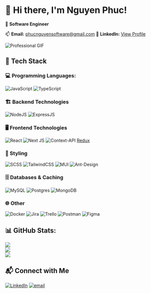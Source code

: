 # 👋 Hi there, I'm Nguyen Phuc!  

🚀 **Software Engineer**  

📫 **Email:** phucnguyensoftware@gmail.com
🔗 **LinkedIn:** [View Profile](https://www.linkedin.com/in/nguyen-phuc-8953b7311/)

![Professional GIF](https://media2.giphy.com/media/v1.Y2lkPTc5MGI3NjExZnl0OGwxaWdkdzk5anVpZXl3NWltdGR0cjYzd3V0OWppazhpMzBmdiZlcD12MV9pbnRlcm5hbF9naWZfYnlfaWQmY3Q9Zw/m6pvmOSXuTEPaKFWBz/giphy.gif)



## 🔧 Tech Stack  
### 💻 Programming Languages:
![JavaScript](https://img.shields.io/badge/JavaScript-F7DF1E?style=for-the-badge&logo=javascript&logoColor=black) ![TypeScript](https://img.shields.io/badge/typescript-%23007ACC.svg?style=for-the-badge&logo=typescript&logoColor=white)
### 🏗️ Backend Technologies  
![NodeJS](https://img.shields.io/badge/node.js-6DA55F?style=for-the-badge&logo=node.js&logoColor=white) ![ExpressJS](https://img.shields.io/badge/Express.js-000000?style=for-the-badge&logo=express&logoColor=white)
### 🖥️ Frontend Technologies  
![React](https://img.shields.io/badge/React-61DAFB?style=for-the-badge&logo=react&logoColor=black) ![Next JS](https://img.shields.io/badge/Next-black?style=for-the-badge&logo=next.js&logoColor=white) ![Context-API](https://img.shields.io/badge/Context--Api-000000?style=for-the-badge&logo=react) [Redux](https://img.shields.io/badge/redux-%23593d88.svg?style=for-the-badge&logo=redux&logoColor=white)
### 🎨 Styling   
![SCSS](https://img.shields.io/badge/SCSS-CC6699?style=for-the-badge&logo=sass&logoColor=white) ![TailwindCSS](https://img.shields.io/badge/TailwindCSS-38B2AC?style=for-the-badge&logo=tailwind-css&logoColor=white) ![MUI](https://img.shields.io/badge/MUI-007FFF?style=for-the-badge&logo=mui&logoColor=white) ![Ant-Design](https://img.shields.io/badge/-AntDesign-%230170FE?style=for-the-badge&logo=ant-design&logoColor=white)
### 🗄️ Databases & Caching  
![MySQL](https://img.shields.io/badge/MySQL-4479A1?style=for-the-badge&logo=mysql&logoColor=white) ![Postgres](https://img.shields.io/badge/postgres-%23316192.svg?style=for-the-badge&logo=postgresql&logoColor=white) ![MongoDB](https://img.shields.io/badge/MongoDB-47A248?style=for-the-badge&logo=mongodb&logoColor=white) 
### 🌐 Other
![Docker](https://img.shields.io/badge/docker-%230db7ed.svg?style=for-the-badge&logo=docker&logoColor=white) ![Jira](https://img.shields.io/badge/jira-%230A0FFF.svg?style=for-the-badge&logo=jira&logoColor=white) ![Trello](https://img.shields.io/badge/Trello-%23026AA7.svg?style=for-the-badge&logo=Trello&logoColor=white) ![Postman](https://img.shields.io/badge/Postman-FF6C37?style=for-the-badge&logo=postman&logoColor=white) ![Figma](https://img.shields.io/badge/figma-%23F24E1E.svg?style=for-the-badge&logo=figma&logoColor=white)

## 📊 GitHub Stats:
![](https://github-readme-stats.vercel.app/api?username=phucnguyen52&theme=dark&hide_border=false&include_all_commits=false&count_private=false)<br/>
![](https://nirzak-streak-stats.vercel.app/?user=phucnguyen52&theme=dark&hide_border=false)<br/>
![](https://github-readme-stats.vercel.app/api/top-langs/?username=phucnguyen52&theme=dark&hide_border=false&include_all_commits=false&count_private=false&layout=compact)

## 📬 Connect with Me  
[![LinkedIn](https://img.shields.io/badge/LinkedIn-%230077B5.svg?logo=linkedin&logoColor=white)](https://www.linkedin.com/in/nguyen-phuc-8953b7311/) [![email](https://img.shields.io/badge/Email-D14836?logo=gmail&logoColor=white)](mailto:phucnguyensoftware@gmail.com) 
